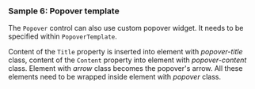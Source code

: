 ### Sample 6: Popover template

The `Popover` control can also use custom popover widget. It needs to be specified within `PopoverTemplate`.

Content of the `Title` property is inserted into element with *popover-title* class, content of the `Content` property into element with *popover-content* class. 
Element with *arrow* class becomes the popover's arrow. All these elements need to be wrapped inside element with *popover* class.